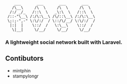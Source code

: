 ```
    ___       ___       ___       ___   
   /\__\     /\  \     /\  \     /\  \  
  /:/ _/_   /::\  \   _\:\  \   /::\  \ 
 /::-"\__\ /:/\:\__\ /\/::\__\ /:/\:\__\
 \;:;-",-" \:\/:/  / \::/\/__/ \:\/:/  /
  |:|  |    \::/  /   \:\__\    \::/  / 
   \|__|     \/__/     \/__/     \/__/
```
### A lightweight social network built with Laravel.

## Contibutors
- mintphin
- stampylongr
